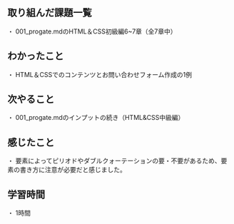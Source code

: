 ## 取り組んだ課題一覧
・ 001_progate.mdのHTML＆CSS初級編6~7章（全7章中）
## わかったこと
・ HTML＆CSSでのコンテンツとお問い合わせフォーム作成の1例
## 次やること
・ 001_progate.mdのインプットの続き（HTML&CSS中級編）
## 感じたこと
・ 要素によってピリオドやダブルクォーテーションの要・不要があるため、要素の書き方に注意が必要だと感じました。
## 学習時間
・ 1時間
